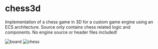# chess3d
Implementation of a chess game in 3D for a custom game engine using an ECS architecture. Source only contains chess related logic and components. No engine source or header files included!

![board](https://github.com/cyberfrank/chess3d/assets/3429723/ae885a53-7e83-4d70-a8dc-3f3a6555f381)
![chess](https://user-images.githubusercontent.com/3429723/211154559-7a1aadb2-ba64-4a67-851e-771370cf1b5b.jpg)
